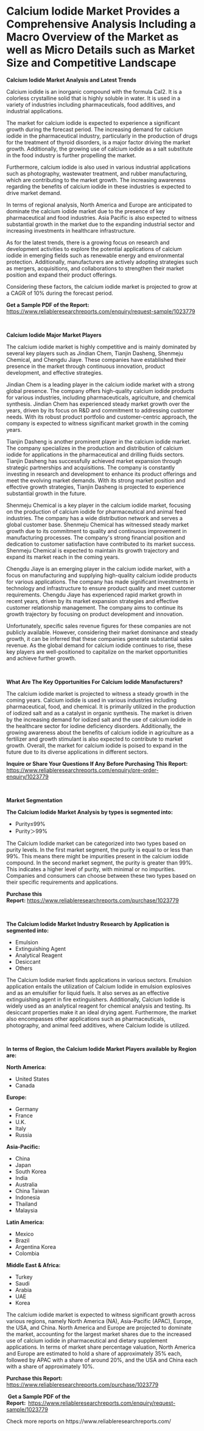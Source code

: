 <p><h1>Calcium Iodide Market Provides a Comprehensive Analysis Including a Macro Overview of the Market as well as Micro Details such as Market Size and Competitive Landscape</h1></p><p><strong>Calcium Iodide Market Analysis and Latest Trends</strong></p>
<p><p>Calcium iodide is an inorganic compound with the formula CaI2. It is a colorless crystalline solid that is highly soluble in water. It is used in a variety of industries including pharmaceuticals, food additives, and industrial applications.</p><p>The market for calcium iodide is expected to experience a significant growth during the forecast period. The increasing demand for calcium iodide in the pharmaceutical industry, particularly in the production of drugs for the treatment of thyroid disorders, is a major factor driving the market growth. Additionally, the growing use of calcium iodide as a salt substitute in the food industry is further propelling the market.</p><p>Furthermore, calcium iodide is also used in various industrial applications such as photography, wastewater treatment, and rubber manufacturing, which are contributing to the market growth. The increasing awareness regarding the benefits of calcium iodide in these industries is expected to drive market demand.</p><p>In terms of regional analysis, North America and Europe are anticipated to dominate the calcium iodide market due to the presence of key pharmaceutical and food industries. Asia Pacific is also expected to witness substantial growth in the market due to the expanding industrial sector and increasing investments in healthcare infrastructure.</p><p>As for the latest trends, there is a growing focus on research and development activities to explore the potential applications of calcium iodide in emerging fields such as renewable energy and environmental protection. Additionally, manufacturers are actively adopting strategies such as mergers, acquisitions, and collaborations to strengthen their market position and expand their product offerings.</p><p>Considering these factors, the calcium iodide market is projected to grow at a CAGR of 10% during the forecast period.</p></p>
<p><strong>Get a Sample PDF of the Report:&nbsp;</strong> <a href="https://www.reliableresearchreports.com/enquiry/request-sample/1023779">https://www.reliableresearchreports.com/enquiry/request-sample/1023779</a></p>
<p>&nbsp;</p>
<p><strong>Calcium Iodide Major Market Players</strong></p>
<p><p>The calcium iodide market is highly competitive and is mainly dominated by several key players such as Jindian Chem, Tianjin Dasheng, Shenmeju Chemical, and Chengdu Jiaye. These companies have established their presence in the market through continuous innovation, product development, and effective strategies.</p><p>Jindian Chem is a leading player in the calcium iodide market with a strong global presence. The company offers high-quality calcium iodide products for various industries, including pharmaceuticals, agriculture, and chemical synthesis. Jindian Chem has experienced steady market growth over the years, driven by its focus on R&D and commitment to addressing customer needs. With its robust product portfolio and customer-centric approach, the company is expected to witness significant market growth in the coming years.</p><p>Tianjin Dasheng is another prominent player in the calcium iodide market. The company specializes in the production and distribution of calcium iodide for applications in the pharmaceutical and drilling fluids sectors. Tianjin Dasheng has successfully achieved market expansion through strategic partnerships and acquisitions. The company is constantly investing in research and development to enhance its product offerings and meet the evolving market demands. With its strong market position and effective growth strategies, Tianjin Dasheng is projected to experience substantial growth in the future.</p><p>Shenmeju Chemical is a key player in the calcium iodide market, focusing on the production of calcium iodide for pharmaceutical and animal feed industries. The company has a wide distribution network and serves a global customer base. Shenmeju Chemical has witnessed steady market growth due to its commitment to quality and continuous improvement in manufacturing processes. The company's strong financial position and dedication to customer satisfaction have contributed to its market success. Shenmeju Chemical is expected to maintain its growth trajectory and expand its market reach in the coming years.</p><p>Chengdu Jiaye is an emerging player in the calcium iodide market, with a focus on manufacturing and supplying high-quality calcium iodide products for various applications. The company has made significant investments in technology and infrastructure to ensure product quality and meet customer requirements. Chengdu Jiaye has experienced rapid market growth in recent years, driven by its market expansion strategies and effective customer relationship management. The company aims to continue its growth trajectory by focusing on product development and innovation.</p><p>Unfortunately, specific sales revenue figures for these companies are not publicly available. However, considering their market dominance and steady growth, it can be inferred that these companies generate substantial sales revenue. As the global demand for calcium iodide continues to rise, these key players are well-positioned to capitalize on the market opportunities and achieve further growth.</p></p>
<p>&nbsp;</p>
<p><strong>What Are The Key Opportunities For Calcium Iodide Manufacturers?</strong></p>
<p><p>The calcium iodide market is projected to witness a steady growth in the coming years. Calcium iodide is used in various industries including pharmaceutical, food, and chemical. It is primarily utilized in the production of iodized salt and as a catalyst in organic synthesis. The market is driven by the increasing demand for iodized salt and the use of calcium iodide in the healthcare sector for iodine deficiency disorders. Additionally, the growing awareness about the benefits of calcium iodide in agriculture as a fertilizer and growth stimulant is also expected to contribute to market growth. Overall, the market for calcium iodide is poised to expand in the future due to its diverse applications in different sectors.</p></p>
<p><strong>Inquire or Share Your Questions If Any Before Purchasing This Report:</strong> <a href="https://www.reliableresearchreports.com/enquiry/pre-order-enquiry/1023779">https://www.reliableresearchreports.com/enquiry/pre-order-enquiry/1023779</a></p>
<p>&nbsp;</p>
<p><strong>Market Segmentation</strong></p>
<p><strong>The Calcium Iodide Market Analysis by types is segmented into:</strong></p>
<p><ul><li>Purity≤99%</li><li>Purity＞99%</li></ul></p>
<p><p>The Calcium Iodide market can be categorized into two types based on purity levels. In the first market segment, the purity is equal to or less than 99%. This means there might be impurities present in the calcium iodide compound. In the second market segment, the purity is greater than 99%. This indicates a higher level of purity, with minimal or no impurities. Companies and consumers can choose between these two types based on their specific requirements and applications.</p></p>
<p><strong>Purchase this Report:&nbsp;</strong><a href="https://www.reliableresearchreports.com/purchase/1023779">https://www.reliableresearchreports.com/purchase/1023779</a></p>
<p>&nbsp;</p>
<p><strong>The Calcium Iodide Market Industry Research by Application is segmented into:</strong></p>
<p><ul><li>Emulsion</li><li>Extinguishing Agent</li><li>Analytical Reagent</li><li>Desiccant</li><li>Others</li></ul></p>
<p><p>The Calcium Iodide market finds applications in various sectors. Emulsion application entails the utilization of Calcium Iodide in emulsion explosives and as an emulsifier for liquid fuels. It also serves as an effective extinguishing agent in fire extinguishers. Additionally, Calcium Iodide is widely used as an analytical reagent for chemical analysis and testing. Its desiccant properties make it an ideal drying agent. Furthermore, the market also encompasses other applications such as pharmaceuticals, photography, and animal feed additives, where Calcium Iodide is utilized.</p></p>
<p>&nbsp;</p>
<p><strong>In terms of Region, the Calcium Iodide Market Players available by Region are:</strong></p>
<p>
    <p> <strong> North America: </strong>
        <ul>
            <li>United States</li>
            <li>Canada</li>
        </ul>
        </p> 
    <p> <strong> Europe: </strong>
        <ul>
            <li>Germany</li>
            <li>France</li>
            <li>U.K.</li>
            <li>Italy</li>
            <li>Russia</li>
        </ul>
        </p> 
    <p> <strong> Asia-Pacific: </strong>
        <ul>
            <li>China</li>
            <li>Japan</li>
            <li>South Korea</li>
            <li>India</li>
            <li>Australia</li>
            <li>China Taiwan</li>
            <li>Indonesia</li>
            <li>Thailand</li>
            <li>Malaysia</li>
        </ul>
        </p> 
    <p> <strong> Latin America: </strong>
        <ul>
            <li>Mexico</li>
            <li>Brazil</li>
            <li>Argentina Korea</li>
            <li>Colombia</li>
        </ul>
        </p> 
    <p> <strong> Middle East & Africa: </strong>
        <ul>
            <li>Turkey</li>
            <li>Saudi</li>
            <li>Arabia</li>
            <li>UAE</li>
            <li>Korea</li>
        </ul>
    </p>
    </p>
<p><p>The calcium iodide market is expected to witness significant growth across various regions, namely North America (NA), Asia-Pacific (APAC), Europe, the USA, and China. North America and Europe are projected to dominate the market, accounting for the largest market shares due to the increased use of calcium iodide in pharmaceutical and dietary supplement applications. In terms of market share percentage valuation, North America and Europe are estimated to hold a share of approximately 35% each, followed by APAC with a share of around 20%, and the USA and China each with a share of approximately 10%.</p></p>
<p><strong>Purchase this Report: </strong><a href="https://www.reliableresearchreports.com/purchase/1023779">https://www.reliableresearchreports.com/purchase/1023779</a></p>
<p>&nbsp;<strong>Get a Sample PDF of the Report:&nbsp;&nbsp;</strong><a href="https://www.reliableresearchreports.com/enquiry/request-sample/1023779">https://www.reliableresearchreports.com/enquiry/request-sample/1023779</a></p>
<p><strong></strong></p>
<p>Check more reports on https://www.reliableresearchreports.com/</p>